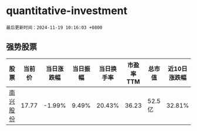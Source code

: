 # quantitative-investment

`最后更新时间：2024-11-19 10:16:03 +0800`

## 强势股票

|股票|当前价|当日涨跌幅|当日振幅|当日换手率|市盈率TTM|总市值|近10日涨跌幅|
|----|----|----|----|----|----|----|----|
|[南兴股份](https://xueqiu.com/S/SZ002757)|17.77|-1.99%|9.49%|20.43%|36.23|52.5亿|32.81%|
